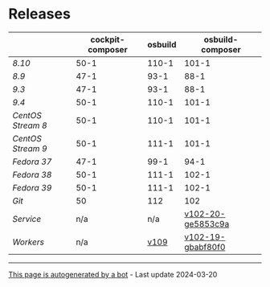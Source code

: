 # Releases
|       | cockpit-composer    | osbuild    | osbuild-composer    |
|-------|---------------------|------------|---------------------|
*8.10* | 50-1 | 110-1 | 101-1
*8.9* | 47-1 | 93-1 | 88-1
*9.3* | 47-1 | 93-1 | 88-1
*9.4* | 50-1 | 110-1 | 101-1
*CentOS Stream 8* | 50-1 | 110-1 | 101-1
*CentOS Stream 9* | 50-1 | 111-1 | 101-1
*Fedora 37* | 47-1 | 99-1 | 94-1
*Fedora 38* | 50-1 | 111-1 | 102-1
*Fedora 39* | 50-1 | 111-1 | 102-1
*Git* | 50 | 112 | 102
*Service* | n/a | n/a | [v102-20-ge5853c9a](https://github.com/osbuild/osbuild-composer/compare/v102-20-ge5853c9a...main)
*Workers* | n/a | [v109](https://github.com/osbuild/osbuild/compare/v109...main) | [v102-19-gbabf80f0](https://github.com/osbuild/osbuild-composer/compare/v102-19-gbabf80f0...main)

---

[This page is autogenerated by a bot](https://gitlab.cee.redhat.com/osbuild/guides-bot/-/blob/main/release_overview.py) - Last update 2024-03-20